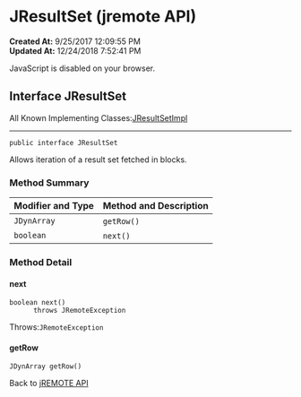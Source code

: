 # JResultSet (jremote API)

**Created At:** 9/25/2017 12:09:55 PM  
**Updated At:** 12/24/2018 7:52:41 PM  


JavaScript is disabled on your browser.



## Interface JResultSet

All Known Implementing Classes:[JResultSetImpl](/39250-io/com_jbase_jremote_io_jresultsetimpl "class in com.jbase.jremote.io")
* * *


```
public interface JResultSet
```

Allows iteration of a result set fetched in blocks.

### Method Summary


| Modifier and Type<br> | Method and Description<br> |
| --- | --- |
| `JDynArray`<br> | `getRow()` <br> |
| `boolean`<br> | `next()` <br> |

### Method Detail



#### next

```
boolean next()
      throws JRemoteException
```
Throws:`JRemoteException`




#### getRow

```
JDynArray getRow()
```

Back to [jREMOTE API](com_jbase_jremote_package-summary)


